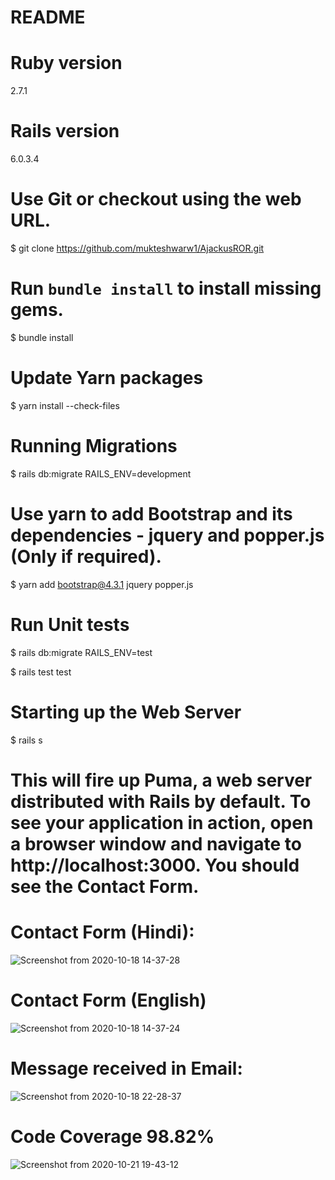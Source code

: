 # README


# Ruby version

2.7.1



# Rails version

6.0.3.4



# Use Git or checkout using the web URL.

$ git clone https://github.com/mukteshwarw1/AjackusROR.git



# Run `bundle install` to install missing gems.

$ bundle install



# Update Yarn packages

$ yarn install --check-files


 
# Running Migrations

$ rails db:migrate RAILS_ENV=development



# Use yarn to add Bootstrap and its dependencies - jquery and popper.js (Only if required).

$ yarn add bootstrap@4.3.1 jquery popper.js


# Run Unit tests

$ rails db:migrate RAILS_ENV=test

$ rails test test



# Starting up the Web Server

$ rails s


# This will fire up Puma, a web server distributed with Rails by default. To see your application in action, open a browser window and navigate to http://localhost:3000. You should see the Contact Form.

# Contact Form (Hindi):
![Screenshot from 2020-10-18 14-37-28](https://user-images.githubusercontent.com/70621907/96363123-db0bbc00-114f-11eb-9bf5-f0a2000e89fd.png)
# Contact Form (English)
![Screenshot from 2020-10-18 14-37-24](https://user-images.githubusercontent.com/70621907/96363090-b44d8580-114f-11eb-8354-fd947fab0064.png)
# Message received in Email:
![Screenshot from 2020-10-18 22-28-37](https://user-images.githubusercontent.com/70621907/96374837-dddbd080-1192-11eb-90e1-40e12e456a9c.png)
# Code Coverage 98.82%
![Screenshot from 2020-10-21 19-43-12](https://user-images.githubusercontent.com/70621907/96732911-7c0ba880-13d6-11eb-9609-d36521448fc9.png)

